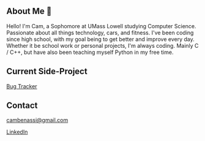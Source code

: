 ## About Me 👋

Hello! I'm Cam, a Sophomore at UMass Lowell studying Computer Science. Passionate about all things technology, cars, and fitness. I've been coding since high school, with my goal being to get better and improve every day. Whether it be school work or personal projects, I'm always coding. Mainly C / C++, but have also been teaching myself Python in my free time. 

## Current Side-Project
[Bug Tracker](https://github.com/cambenassi/BugTracker)

## Contact
cambenassi@gmail.com

[LinkedIn](https://www.linkedin.com/in/cameron-benassi-5750861a4/)

